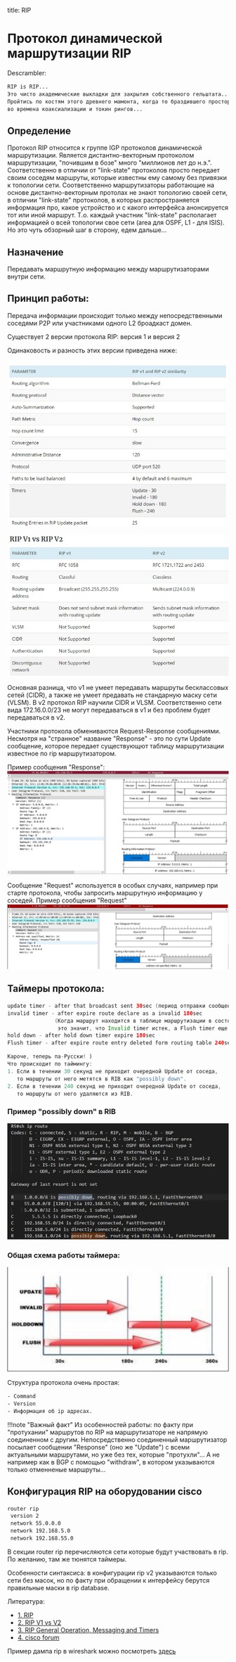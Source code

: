 title: RIP

# Протокол динамической маршрутизации RIP

Descrambler:
```bash
RIP is RIP...
Это чисто академические выкладки для закрытия собственного гельштата...
Пройтись по костям этого древнего мамонта, когда то браздившего просторы наших локальных сетей 
во времена коаксиализации и токин рингов...
```


## Определение
Протокол RIP относится к группе IGP протоколов динамической маршрутизации.
Является дистантно-векторным протоколом маршрутизации, "почившим в бозе" много "миллионов лет до н.э.". 
Соответственно в отличии от "link-state" протоколов просто передает своим соседям 
маршруты, которые известны ему самому без привязки к топологии сети. 
Соответственно маршрутизаторы работающие на основе дистантно-векторным протолах не знают топологию своей сети, в отличии "link-state" протоколов, в которых распространяется информация про, какое устройство и с какого интерфейса анонсируется тот или иной маршрут. Т.о. каждый участник "link-state" располагает информацией о всей топологии свое сети (area для OSPF, L1 - для ISIS). Но это чуть обзорный шаг в сторону, едем дальше...

## Назначение
Передавать маршрутную информацию между маршрутизаторами внутри сети.


## Принцип работы:
Передача информации происходит только между непосредственными соседями P2P или участниками одного L2 броадкаст домен.

Существует 2 версии протокола RIP: версия 1 и версия 2

Одинаковость и разность этих версии приведена ниже: 

![1sim2](img/rip/rip1sim2.jpg)

![1vs2](img/rip/rip1vs2.jpg)


Основная разница, что v1 не умеет передавать маршруты бесклассовых сетей (CIDR), а также не умеет предавать не стандарную маску сети (VLSM).
В v2 протокол RIP научили CIDR и VLSM. Соответственно сети вида 172.16.0.0/23 не могут передаваться в v1 и без проблем будет передаваться в v2.

Участники протокола обмениваются Request-Response сообщениями.
Несмотря на "странное" название "Response" - это по сути Update сообщение, которое передает существующют таблицу маршрутизации известное по rip маршрутизатором.

Пример сообщения "Response":
![Response](img/rip/rip-response.jpg)

Сообщение "Request" используется в особых случаях, например при старте протокола, чтобы запросить маршрутную информацию у соседей.
Пример сообщения "Request"
![Request](img/rip/rip-request.jpg)

## Таймеры протокола:
```java
update timer - after that broadcast sent 30sec (период отправки сообщений типа "Response")
invalid timer - after expire route declare as a invalid 180sec 
               (Когда маршрут находится в таблице маршрутизации в состоянии possibly down, 
               	это значит, что Invalid timer истек, а Flush timer еще нет)
hold down - after hold down timer expire 180sec
Flush timer - after expire route entry deleted form routing table 240sec
```

```java
Кароче, теперь па-Русски! )
Что происходит по таймингу:
1. Если в течении 30 секунд не приходит очередной Update от соседа, 
   то маршруты от него метятся в RIB как "possibly down".
2. Если в течении 240 секунд не приходит очередной Update от соседа, 
   то маршруты от него удаляются из RIB.
```


### Пример "possibly down" в RIB
![Request](img/rip/rip-possibly-down.jpg)

### Общая схема работы таймера:
![ip-header](img/rip/timers.jpg)

Структура протокола очень простая:
```bash
- Command
- Version
- Информация об ip адресах.
```

!!!note "Важный факт" 
		Из особенностей работы: по факту при "протухании" маршрутов по RIP на маршрутизаторе не напрямую соединенном с другим.
		Непосредственно соединенный маршрутизатор посылает сообщении "Response" (оно же "Update") с всеми актуальными маршрутами, но уже без тех, которые "протухли"... А не например как в BGP с помощью "withdraw", в котором указываются только отменненые маршруты...

## Конфигурация RIP на оборудовании cisco

```bash
router rip
 version 2
 network 55.0.0.0
 network 192.168.5.0
 network 192.168.55.0
```
В секции router rip перечисляются сети которые будут участвовать в rip.
По желанию, там же тюнятся таймеры.

Особенности синтаксиса: в конфигурации rip v2 указываются только сети без масок, но по факту при обращении к интерфейсу берутся правильные маски в rip database.

Литература:
- [1. RIP](http://xgu.ru/wiki/RIP)
- [2. RIP V1 vs V2](https://ipwithease.com/rip-v1-vs-rip-v2/)
- [3. RIP General Operation, Messaging and Timers](http://www.tcpipguide.com/free/t_RIPGeneralOperationMessagingandTimers-2.htm)
- [4. cisco forum](https://learningnetwork.cisco.com/s/question/0D53i00000Kt6cX/rip-timers)

Пример дампа rip в wireshark можно посмотреть [здесь](https://icebale.readthedocs.io/en/latest/networks/wireshark.collection/rip.pcapng)

